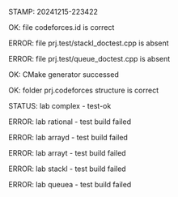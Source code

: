 STAMP: 20241215-223422
OK: file codeforces.id is correct
ERROR: file prj.test/stackl_doctest.cpp is absent
ERROR: file prj.test/queue_doctest.cpp is absent
OK: CMake generator successed
OK: folder prj.codeforces structure is correct
STATUS: lab complex - test-ok
ERROR: lab rational - test build failed
ERROR: lab arrayd - test build failed
ERROR: lab arrayt - test build failed
ERROR: lab stackl - test build failed
ERROR: lab queuea - test build failed
